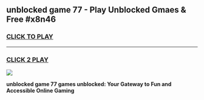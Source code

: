
## unblocked game 77 - Play Unblocked Gmaes & Free #x8n46
<h3>
<a href="https://news.freeplayer.one?title=unblocked_game_77&ref=03M">CLICK TO PLAY</a></h3>
<hr>

<h3>
<a href="https://news.freeplayer.one?title=unblocked_game_77&ref=03M">CLICK 2 PLAY</a>
  
</h3>

<a href="https://news.freeplayer.one?title=unblocked_game_77&ref=03M"><img src="https://clearcache.store/games.png"></a>


**unblocked game 77 games unblocked: Your Gateway to Fun and Accessible Online Gaming**
